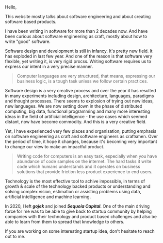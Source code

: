 Hello, 

This website mostly talks about software engineering and about creating software based products. 

I have been writing in software for more than 2 decades now. And have been curious about software engineering
as craft, mostly about how to write "good" software.

Software design and development is still in infancy. It's pretty new field. It has exploded in last
few year. And one of the reason is that software very flexible, yet writing it, is very rigid procss. Writing
software requires us to express our intent in a very precise manner.

<blockquote class="blockquote">
Computer languages are very structured, that means, expressing our business logic, is a tough task unless
we follow certain practices. 
</blockquote>


Software design is a very creative process and over the year it has resulted in many experiments including design, architecture,
languages, paradigms and thought processes. There seems to explosion of trying out new ideas, new languages. 
We are now setting down in the phase of distributed computing, big data, functional programming and many more
interesting ideas in the field of artificial intelligence - the use cases which seemed distant, now have become commodity.
 And this is a very creative field.

Yet, I have experienced very few places and organisation, putting emphasis on software engineering as craft and software engineers
as craftsmen. Over the period of time, it hope it changes, because it's becoming very important to change our view to make an impactful
product.

<blockquote class="blockquote">
Writing code for computers is an easy task, especially when you have abundance of code samples on the internet. The hard tasks it write code which humans understands and it operates
on business solutions that provide friction less product experience to end users.
</blockquote>

Technology is the most effective tool to achive impossible, in terms of growth & scale of the technology backed products
or understanding and solving complex vision, estimation or assisting problems using data, artificial intelligence and machine learning.

In 2020, I left _**gojek**_ and joined _**Sequoia Capital**_. One of the main driving force for me was to be able to give back to startup community
by helping companies with their technology and product based challenges and also be able to learn from them to spread that knowledge to others.

If you are working on some interesting startup idea, don't hesitate to reach out to me.



